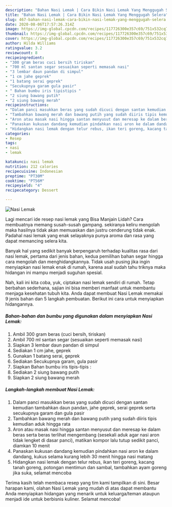 ```yaml
---
description: "Bahan Nasi Lemak | Cara Bikin Nasi Lemak Yang Menggugah Selera"
title: "Bahan Nasi Lemak | Cara Bikin Nasi Lemak Yang Menggugah Selera"
slug: 467-bahan-nasi-lemak-cara-bikin-nasi-lemak-yang-menggugah-selera
date: 2020-08-06T17:57:26.314Z
image: https://img-global.cpcdn.com/recipes/117726300e357c69/751x532cq70/nasi-lemak-foto-resep-utama.jpg
thumbnail: https://img-global.cpcdn.com/recipes/117726300e357c69/751x532cq70/nasi-lemak-foto-resep-utama.jpg
cover: https://img-global.cpcdn.com/recipes/117726300e357c69/751x532cq70/nasi-lemak-foto-resep-utama.jpg
author: Hilda Williams
ratingvalue: 3.2
reviewcount: 8
recipeingredient:
- "300 gram beras cuci bersih tiriskan"
- "700 ml santan segar sesuaikan seperti memasak nasi"
- "3 lembar daun pandan di simpul"
- "1 cm jahe geprek"
- "1 batang serai geprek"
- "Secukupnya garam gula pasir"
- " Bahan bumbu iris tipistipis "
- "2 siung bawang putih"
- "2 siung bawang merah"
recipeinstructions:
- "Dalam panci masukkan beras yang sudah dicuci dengan santan kemudian tambahkan daun pandan, jahe geprek, serai geprek serta secukupnya garam dan gula pasir"
- "Tambahkan bawang merah dan bawang putih yang sudah diiris tipis kemudian aduk hingga rata"
- "Aron atau masak nasi hingga santan menyusut dan meresap ke dalam beras serta beras terlihat mengembang (sesekali aduk agar nasi aron tidak lengket di dasar panci), matikan kompor lalu tutup sedikit panci, diamkan 10 menit"
- "Panaskan kukusan dandang kemudian pindahkan nasi aron ke dalam dandang, kukus selama kurang lebih 30 menit hingga nasi matang"
- "Hidangkan nasi lemak dengan telur rebus, ikan teri goreng, kacang tanah goreng, potongan mentimun dan sambal, tambahkan ayam goreng jika suka, selamat mencoba"
categories:
- Resep
tags:
- nasi
- lemak

katakunci: nasi lemak 
nutrition: 212 calories
recipecuisine: Indonesian
preptime: "PT30M"
cooktime: "PT56M"
recipeyield: "4"
recipecategory: Dessert

---
```



![Nasi Lemak](https://img-global.cpcdn.com/recipes/117726300e357c69/751x532cq70/nasi-lemak-foto-resep-utama.jpg)

Lagi mencari ide resep nasi lemak yang Bisa Manjain Lidah? Cara membuatnya memang susah-susah gampang. sekiranya keliru mengolah maka hasilnya tidak akan memuaskan dan justru cenderung tidak enak. Padahal nasi lemak yang enak selayaknya punya aroma dan rasa yang dapat memancing selera kita.



Banyak hal yang sedikit banyak berpengaruh terhadap kualitas rasa dari nasi lemak, pertama dari jenis bahan, kedua pemilihan bahan segar hingga cara mengolah dan menghidangkannya. Tidak usah pusing jika ingin menyiapkan nasi lemak enak di rumah, karena asal sudah tahu triknya maka hidangan ini mampu menjadi suguhan spesial.


Nah, kali ini kita coba, yuk, ciptakan nasi lemak sendiri di rumah. Tetap berbahan sederhana, sajian ini bisa memberi manfaat untuk membantu menjaga kesehatan tubuh kita. Anda dapat membuat Nasi Lemak memakai 9 jenis bahan dan 5 langkah pembuatan. Berikut ini cara untuk menyiapkan hidangannya.

<!--inarticleads1-->

##### Bahan-bahan dan bumbu yang digunakan dalam menyiapkan Nasi Lemak:

1. Ambil 300 gram beras (cuci bersih, tiriskan)
1. Ambil 700 ml santan segar (sesuaikan seperti memasak nasi)
1. Siapkan 3 lembar daun pandan di simpul
1. Sediakan 1 cm jahe, geprek
1. Gunakan 1 batang serai, geprek
1. Sediakan Secukupnya garam, gula pasir
1. Siapkan  Bahan bumbu iris tipis-tipis :
1. Sediakan 2 siung bawang putih
1. Siapkan 2 siung bawang merah




<!--inarticleads2-->

##### Langkah-langkah membuat Nasi Lemak:

1. Dalam panci masukkan beras yang sudah dicuci dengan santan kemudian tambahkan daun pandan, jahe geprek, serai geprek serta secukupnya garam dan gula pasir
1. Tambahkan bawang merah dan bawang putih yang sudah diiris tipis kemudian aduk hingga rata
1. Aron atau masak nasi hingga santan menyusut dan meresap ke dalam beras serta beras terlihat mengembang (sesekali aduk agar nasi aron tidak lengket di dasar panci), matikan kompor lalu tutup sedikit panci, diamkan 10 menit
1. Panaskan kukusan dandang kemudian pindahkan nasi aron ke dalam dandang, kukus selama kurang lebih 30 menit hingga nasi matang
1. Hidangkan nasi lemak dengan telur rebus, ikan teri goreng, kacang tanah goreng, potongan mentimun dan sambal, tambahkan ayam goreng jika suka, selamat mencoba




Terima kasih telah membaca resep yang tim kami tampilkan di sini. Besar harapan kami, olahan Nasi Lemak yang mudah di atas dapat membantu Anda menyiapkan hidangan yang menarik untuk keluarga/teman ataupun menjadi ide untuk berbisnis kuliner. Selamat mencoba!
